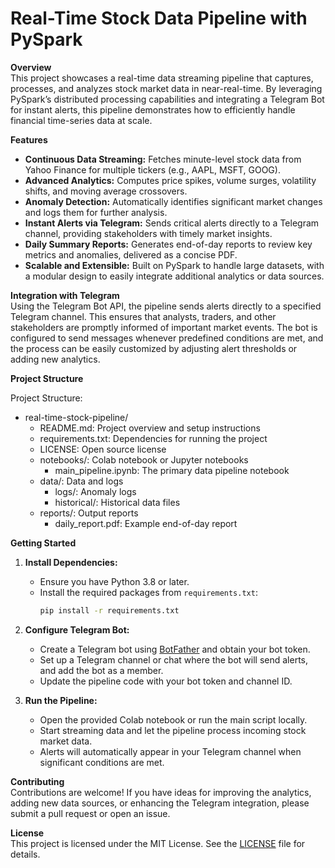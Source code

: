# Real-Time Stock Data Pipeline with PySpark

**Overview**  
This project showcases a real-time data streaming pipeline that captures, processes, and analyzes stock market data in near-real-time. By leveraging PySpark’s distributed processing capabilities and integrating a Telegram Bot for instant alerts, this pipeline demonstrates how to efficiently handle financial time-series data at scale.

**Features**  
- **Continuous Data Streaming:** Fetches minute-level stock data from Yahoo Finance for multiple tickers (e.g., AAPL, MSFT, GOOG).  
- **Advanced Analytics:** Computes price spikes, volume surges, volatility shifts, and moving average crossovers.  
- **Anomaly Detection:** Automatically identifies significant market changes and logs them for further analysis.  
- **Instant Alerts via Telegram:** Sends critical alerts directly to a Telegram channel, providing stakeholders with timely market insights.  
- **Daily Summary Reports:** Generates end-of-day reports to review key metrics and anomalies, delivered as a concise PDF.  
- **Scalable and Extensible:** Built on PySpark to handle large datasets, with a modular design to easily integrate additional analytics or data sources.

**Integration with Telegram**  
Using the Telegram Bot API, the pipeline sends alerts directly to a specified Telegram channel. This ensures that analysts, traders, and other stakeholders are promptly informed of important market events. The bot is configured to send messages whenever predefined conditions are met, and the process can be easily customized by adjusting alert thresholds or adding new analytics.

**Project Structure**  

Project Structure:

- real-time-stock-pipeline/
  - README.md: Project overview and setup instructions
  - requirements.txt: Dependencies for running the project
  - LICENSE: Open source license
  - notebooks/: Colab notebook or Jupyter notebooks
    - main_pipeline.ipynb: The primary data pipeline notebook
  - data/: Data and logs
    - logs/: Anomaly logs
    - historical/: Historical data files
  - reports/: Output reports
    - daily_report.pdf: Example end-of-day report



**Getting Started**  
1. **Install Dependencies:**  
   - Ensure you have Python 3.8 or later.  
   - Install the required packages from `requirements.txt`:
     ```bash
     pip install -r requirements.txt
     ```

2. **Configure Telegram Bot:**  
   - Create a Telegram bot using [BotFather](https://core.telegram.org/bots#botfather) and obtain your bot token.  
   - Set up a Telegram channel or chat where the bot will send alerts, and add the bot as a member.  
   - Update the pipeline code with your bot token and channel ID.

3. **Run the Pipeline:**  
   - Open the provided Colab notebook or run the main script locally.  
   - Start streaming data and let the pipeline process incoming stock market data.  
   - Alerts will automatically appear in your Telegram channel when significant conditions are met.

**Contributing**  
Contributions are welcome! If you have ideas for improving the analytics, adding new data sources, or enhancing the Telegram integration, please submit a pull request or open an issue. 

**License**  
This project is licensed under the MIT License. See the [LICENSE](LICENSE) file for details.

